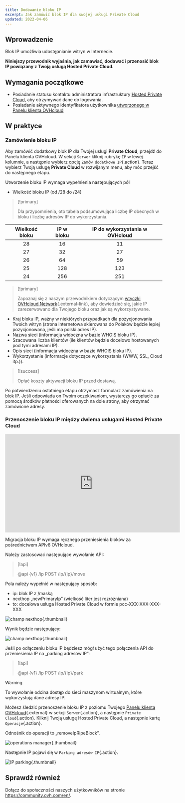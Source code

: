 ```yaml
---
title: Dodawanie bloku IP
excerpt: Jak zamówić blok IP dla swojej usługi Private Cloud
updated: 2022-04-06
---
```


## Wprowadzenie

Blok IP umożliwia udostępnianie witryn w Internecie. 

**Niniejszy przewodnik wyjaśnia, jak zamawiać, dodawać i przenosić blok IP powiązany z Twoją usługą Hosted Private Cloud.**

## Wymagania początkowe

- Posiadanie statusu kontaktu administratora infrastruktury [Hosted Private Cloud](https://www.ovhcloud.com/pl/enterprise/products/hosted-private-cloud/), aby otrzymywać dane do logowania.
- Posiadanie aktywnego identyfikatora użytkownika [utworzonego w Panelu klienta OVHcloud](https://www.ovh.com/auth/?action=gotomanager&from=https://www.ovh.pl/&ovhSubsidiary=pl)

## W praktyce

### Zamówienie bloku IP

Aby zamówić dodatkowy blok IP dla Twojej usługi **Private Cloud**, przejdź do Panelu klienta OVHcloud. W sekcji `Serwer` kliknij rubrykę `IP` w lewej kolumnie, a następnie wybierz opcję `Zamów dodatkowe IP`{.action}. Teraz wybierz Twoją usługę **Private Cloud** w rozwijanym menu, aby móc przejść do następnego etapu.

Utworzenie bloku IP wymaga wypełnienia następujących pól

- Wielkość bloku IP (od /28 do /24)

> [!primary]
>
> Dla przypomnienia, oto tabela podsumowująca liczbę IP obecnych w bloku i liczbę adresów IP do wykorzystania.
> 

|Wielkość bloku|IP w bloku|IP do wykorzystania w OVHcloud|
|:---:|:---:|:---:|
|28|16|11|
|27|32|27|
|26|64|59|
|25|128|123|
|24|256|251|

> [!primary]
>
> Zapoznaj się z naszym przewodnikiem dotyczącym [wtyczki OVHcloud Network](plugin_ovh_network2.){.external-link}, aby dowiedzieć się, jakie IP zarezerwowano dla Twojego bloku oraz jak są wykorzystywane.
>

- Kraj bloku IP, ważny w niektórych przypadkach dla pozycjonowania Twoich witryn (strona internetowa skierowana do Polaków będzie lepiej pozycjonowana, jeśli ma polski adres IP).
- Nazwa sieci (informacja widoczna w bazie WHOIS bloku IP).
- Szacowana liczba klientów (ile klientów będzie docelowo hostowanych pod tymi adresami IP).
- Opis sieci (informacja widoczna w bazie WHOIS bloku IP).
- Wykorzystanie (informacje dotyczące wykorzystania (WWW, SSL, Cloud itp.)).

> [!success]
>
> Opłać koszty aktywacji bloku IP przed dostawą.
>

Po potwierdzeniu ostatniego etapu otrzymasz formularz zamówienia na blok IP. Jeśli odpowiada on Twoim oczekiwaniom, wystarczy go opłacić za pomocą środków płatności oferowanych na dole strony, aby otrzymać zamówione adresy.

### Przenoszenie bloku IP między dwiema usługami Hosted Private Cloud

<iframe width="560" height="315" src="https://www.youtube-nocookie.com/embed/Gemao3Fd7rI" frameborder="0" allow="accelerometer; autoplay; clipboard-write; encrypted-media; gyroscope; picture-in-picture" allowfullscreen></iframe>

Migracja bloku IP wymaga ręcznego przeniesienia bloków za pośrednictwem APIv6 OVHcloud.

Należy zastosować następujące wywołanie API:

> [!api]
>
> @api {v1} /ip POST /ip/{ip}/move
> 

Pola należy wypełnić w następujący sposób:

- ip: blok IP z /maską
- nexthop „newPrimaryIp” (wielkość liter jest rozróżniana)
- to: docelowa usługa Hosted Private Cloud w formie pcc-XXX-XXX-XXX-XXX

![champ nexthop](images_move-api.png){.thumbnail}

Wynik będzie następujący:

![champ nexthop](images_api-result.png){.thumbnail}

Jeśli po odłączeniu bloku IP będziesz mógł użyć tego połączenia API do przeniesienia IP na „parking adresów IP”:

> [!api]
>
> @api {v1} /ip POST /ip/{ip}/park
> 

> [!warning]
>
> To wywołanie odcina dostęp do sieci maszynom wirtualnym, które wykorzystują dane adresy IP.
>

Możesz śledzić przenoszenie bloku IP z poziomu Twojego [Panelu klienta OVHcloud](https://www.ovh.com/auth/?action=gotomanager&from=https://www.ovh.pl/&ovhSubsidiary=pl){.external} w sekcji `Serwer`{.action}, a następnie `Private Cloud`{.action}. Kliknij Twoją usługę Hosted Private Cloud, a następnie kartę `Operacje`{.action}.

Odnośnik do operacji to „removeIpRipeBlock”.

![operations manager](images_operations.png){.thumbnail}

Następnie IP pojawi się w `Parking adresów IP`{.action}.

![IP parking](ip-parking.png){.thumbnail}

## Sprawdź również

Dołącz do społeczności naszych użytkowników na stronie <https://community.ovh.com/en/>.
